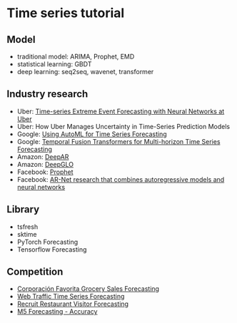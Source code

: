 # Time series tutorial

## Model
- traditional model: ARIMA, Prophet, EMD
- statistical learning: GBDT
- deep learning: seq2seq, wavenet, transformer

## Industry research
- Uber: [Time-series Extreme Event Forecasting with Neural Networks at Uber](http://roseyu.com/time-series-workshop/submissions/TSW2017_paper_3.pdf)
- Uber: How Uber Manages Uncertainty in Time-Series Prediction Models
- Google: [Using AutoML for Time Series Forecasting](https://ai.googleblog.com/2020/12/using-automl-for-time-series-forecasting.html)
- Google: [Temporal Fusion Transformers for Multi-horizon Time Series Forecasting](https://aihub.cloud.google.com/p/products%2F9f39ad8d-ad81-4fd9-8238-5186d36db2ec)
- Amazon: [DeepAR]()
- Amazon: [DeepGLO]()
- Facebook: [Prophet]()
- Facebook: [AR-Net research that combines autoregressive models and neural networks]()

## Library
- tsfresh
- sktime
- PyTorch Forecasting
- Tensorflow Forecasting

## Competition
- [Corporación Favorita Grocery Sales Forecasting](https://www.kaggle.com/c/favorita-grocery-sales-forecasting)
- [Web Traffic Time Series Forecasting](https://www.kaggle.com/c/web-traffic-time-series-forecasting)
- [Recruit Restaurant Visitor Forecasting](https://www.kaggle.com/c/recruit-restaurant-visitor-forecasting)
- [M5 Forecasting - Accuracy](https://www.kaggle.com/c/m5-forecasting-accuracy)


